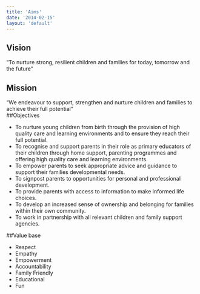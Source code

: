 ```yaml
---
title: 'Aims'
date: '2014-02-15'
layout: 'default'
---
```

<div class="box-rox cloud">
<div class="row">
<div class="col-md-12">
<h2>Vision</h2>
</div>
</div>
<div class="row">
<div class="col-md-12 text">
“To nurture strong, resilient children and families for today, tomorrow and the future”
</div>
</div>
</div>
</div>
<div class="box-rox path">
<div class="row">
<div class="col-md-12">
<h2>Mission</h2>
</div>
</div>
<div class="row">
<div class="col-md-12 text">
“We endeavour to support, strengthen and nurture children and families to achieve their full potential”  
</div>
</div>
</div>
##Objectives

- To nurture young children from birth through the provision of high quality care and learning environments and to ensure they reach their full potential.  
- To recognise and support parents in their role as primary educators of their children through home support, parenting programmes and offering high quality care and learning environments.  
- To empower parents to seek appropriate advice and guidance to support their families developmental needs.  
- To signpost parents to opportunities for personal and professional development.  
- To provide parents with access to information to make informed life choices. 
- To develop an increased sense of ownership and belonging for families within their own community.  
- To work in partnership with all relevant children and family support agencies.

##Value base 		

- Respect
- Empathy
- Empowerment
- Accountability
- Family Friendly
- Educational
- Fun
